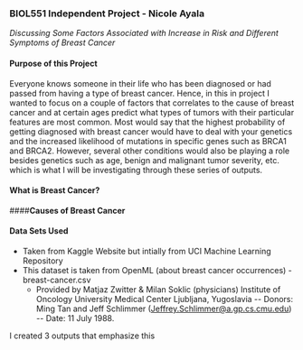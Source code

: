 ### BIOL551 Independent Project - Nicole Ayala
*Discussing Some Factors Associated with Increase in Risk and Different Symptoms of Breast Cancer*

#### __Purpose of this Project__

Everyone knows someone in their life who has been diagnosed or had passed from having a type of breast cancer. Hence, in this in project I wanted to focus on a couple of factors that correlates to the cause of breast cancer and at certain ages predict what types of tumors with their particular features are most common. Most would say that the highest probability of getting diagnosed with breast cancer would have to deal with your genetics and the increased likelihood of mutations in specific genes such as BRCA1 and BRCA2. However, several other conditions would also be playing a role besides genetics such as age, benign and malignant tumor severity, etc. which is what I will be investigating through these series of outputs. 

#### __What is Breast Cancer?__


####__Causes of Breast Cancer__


#### __Data Sets Used__
- Taken from Kaggle Website but intially from UCI Machine Learning Repository
- This dataset is taken from OpenML (about breast cancer occurrences) - breast-cancer.csv
  - Provided by Matjaz Zwitter & Milan Soklic (physicians) Institute of Oncology University Medical Center Ljubljana, Yugoslavia -- Donors: Ming Tan and Jeff Schlimmer (Jeffrey.Schlimmer@a.gp.cs.cmu.edu) -- Date: 11 July 1988.

I created 3 outputs that emphasize this

